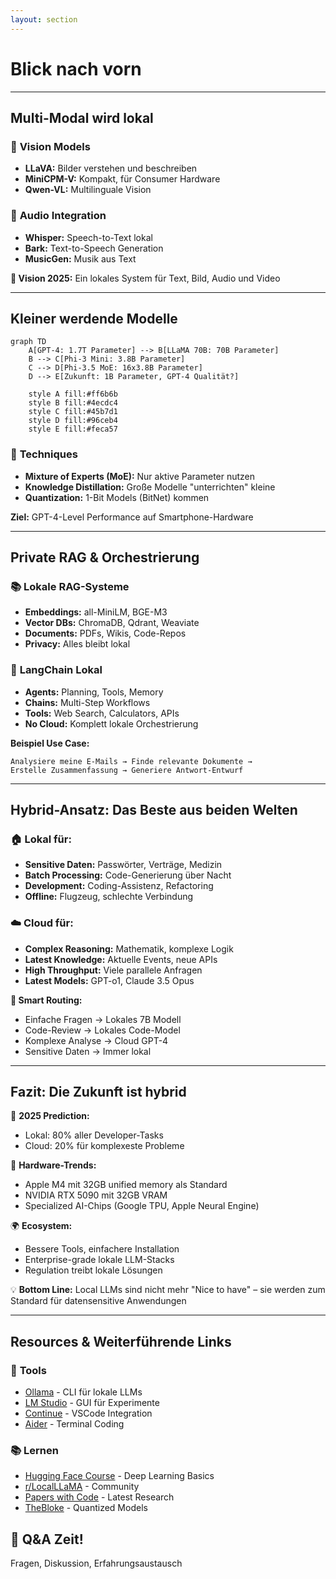 ```yaml
---
layout: section
---
```


# Blick nach vorn

---

## Multi-Modal wird lokal

<div class="grid grid-cols-2 gap-8">

<div>

### 👀 **Vision Models**
- **LLaVA:** Bilder verstehen und beschreiben
- **MiniCPM-V:** Kompakt, für Consumer Hardware
- **Qwen-VL:** Multilinguale Vision

</div>

<div v-click>

### 🎵 **Audio Integration**
- **Whisper:** Speech-to-Text lokal
- **Bark:** Text-to-Speech Generation
- **MusicGen:** Musik aus Text

</div>

</div>

<v-click>

<div class="mt-6 p-4 bg-gradient-to-r from-green-100 to-blue-100 rounded-lg color-black">
<strong>🚀 Vision 2025:</strong> Ein lokales System für Text, Bild, Audio und Video
</div>

</v-click>

---

## Kleiner werdende Modelle

<div class="text-center">

```mermaid
graph TD
    A[GPT-4: 1.7T Parameter] --> B[LLaMA 70B: 70B Parameter]
    B --> C[Phi-3 Mini: 3.8B Parameter]
    C --> D[Phi-3.5 MoE: 16x3.8B Parameter]
    D --> E[Zukunft: 1B Parameter, GPT-4 Qualität?]
    
    style A fill:#ff6b6b
    style B fill:#4ecdc4
    style C fill:#45b7d1
    style D fill:#96ceb4
    style E fill:#feca57
```

</div>

<v-click>

### 🧠 **Techniques**
- **Mixture of Experts (MoE):** Nur aktive Parameter nutzen
- **Knowledge Distillation:** Große Modelle "unterrichten" kleine
- **Quantization:** 1-Bit Models (BitNet) kommen

</v-click>

<v-click>

<div class="mt-6 p-4 bg-yellow-100 rounded-lg text-center color-black">
<strong>Ziel:</strong> GPT-4-Level Performance auf Smartphone-Hardware
</div>

</v-click>

---

## Private RAG & Orchestrierung

<div class="grid grid-cols-2 gap-8">

<div>

### 📚 **Lokale RAG-Systeme**
- **Embeddings:** all-MiniLM, BGE-M3
- **Vector DBs:** ChromaDB, Qdrant, Weaviate
- **Documents:** PDFs, Wikis, Code-Repos
- **Privacy:** Alles bleibt lokal

</div>

<div v-click>

### 🔗 **LangChain Lokal**
- **Agents:** Planning, Tools, Memory
- **Chains:** Multi-Step Workflows  
- **Tools:** Web Search, Calculators, APIs
- **No Cloud:** Komplett lokale Orchestrierung

</div>

</div>

<v-click>

<div class="mt-6">

**Beispiel Use Case:**
```
Analysiere meine E-Mails → Finde relevante Dokumente → 
Erstelle Zusammenfassung → Generiere Antwort-Entwurf
```

</div>

</v-click>

---

## Hybrid-Ansatz: Das Beste aus beiden Welten

<div class="grid grid-cols-2 gap-8">

<div>

### 🏠 **Lokal für:**
- **Sensitive Daten:** Passwörter, Verträge, Medizin
- **Batch Processing:** Code-Generierung über Nacht
- **Development:** Coding-Assistenz, Refactoring
- **Offline:** Flugzeug, schlechte Verbindung

</div>

<div v-click>

### ☁️ **Cloud für:**
- **Complex Reasoning:** Mathematik, komplexe Logik
- **Latest Knowledge:** Aktuelle Events, neue APIs
- **High Throughput:** Viele parallele Anfragen
- **Latest Models:** GPT-o1, Claude 3.5 Opus

</div>

</div>

<v-click>

<div class="mt-6 p-4 bg-purple-100 rounded-lg color-black">
<strong>🎯 Smart Routing:</strong>
<ul>
<li>Einfache Fragen → Lokales 7B Modell</li>
<li>Code-Review → Lokales Code-Model</li>
<li>Komplexe Analyse → Cloud GPT-4</li>
<li>Sensitive Daten → Immer lokal</li>
</ul>
</div>

</v-click>

---

## Fazit: Die Zukunft ist hybrid

<v-clicks>

🎯 **2025 Prediction:**
- Lokal: 80% aller Developer-Tasks
- Cloud: 20% für komplexeste Probleme

📱 **Hardware-Trends:**
- Apple M4 mit 32GB unified memory als Standard
- NVIDIA RTX 5090 mit 32GB VRAM
- Specialized AI-Chips (Google TPU, Apple Neural Engine)

🌍 **Ecosystem:**
- Bessere Tools, einfachere Installation
- Enterprise-grade lokale LLM-Stacks
- Regulation treibt lokale Lösungen

💡 **Bottom Line:**
Local LLMs sind nicht mehr "Nice to have" – sie werden zum Standard für datensensitive Anwendungen

</v-clicks>

---

## Resources & Weiterführende Links

<div class="grid grid-cols-2 gap-8">

<div>

### 🔗 **Tools**
- [Ollama](https://ollama.ai/) - CLI für lokale LLMs
- [LM Studio](https://lmstudio.ai/) - GUI für Experimente
- [Continue](https://continue.dev/) - VSCode Integration
- [Aider](https://github.com/paul-gauthier/aider) - Terminal Coding

</div>

<div>

### 📚 **Lernen**
- [Hugging Face Course](https://huggingface.co/course/) - Deep Learning Basics
- [r/LocalLLaMA](https://reddit.com/r/LocalLLaMA) - Community
- [Papers with Code](https://paperswithcode.com/) - Latest Research
- [TheBloke](https://huggingface.co/TheBloke) - Quantized Models

</div>

</div>

<div class="text-center mt-8">
<h2>🤝 Q&A Zeit!</h2>
<p class="text-gray-600">Fragen, Diskussion, Erfahrungsaustausch</p>
</div>